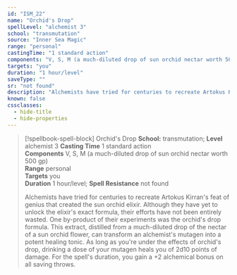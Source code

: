 ```yaml
---
id: "ISM_22"
name: "Orchid's Drop"
spellLevel: "alchemist 3"
school: "transmutation"
source: "Inner Sea Magic"
range: "personal"
castingTime: "1 standard action"
components: "V, S, M (a much-diluted drop of sun orchid nectar worth 500 gp)"
targets: "you"
duration: "1 hour/level"
saveType: ""
sr: "not found"
description: "Alchemists have tried for centuries to recreate Artokus Kirran's feat of genius that created the sun orchid elixir.  Although they have yet to unlock the elixir's exact formula, their efforts have not been entirely wasted. One by-product of their experiments was the orchid's drop formula. This extract, distilled from a much-diluted drop of the nectar of a sun orchid flower, can transform an alchemist's mutagen into a potent healing tonic.  As long as you're under the effects of orchid's drop, drinking a dose of your mutagen heals you of 2d10 points of damage. For the spell's duration, you gain a +2 alchemical bonus on all saving throws."
known: false
cssclasses:
  - hide-title
  - hide-properties
---
```


> [!spellbook-spell-block] Orchid's Drop
> **School:** transmutation; **Level** alchemist 3
> **Casting Time** 1 standard action  
> **Components** V, S, M (a much-diluted drop of sun orchid nectar worth 500 gp)  
> **Range** personal  
> **Targets** you  
> **Duration** 1 hour/level; **Spell Resistance** not found
> 
> Alchemists have tried for centuries to recreate Artokus Kirran's feat of genius that created the sun orchid elixir.  Although they have yet to unlock the elixir's exact formula, their efforts have not been entirely wasted. One by-product of their experiments was the orchid's drop formula. This extract, distilled from a much-diluted drop of the nectar of a sun orchid flower, can transform an alchemist's mutagen into a potent healing tonic.  As long as you're under the effects of orchid's drop, drinking a dose of your mutagen heals you of 2d10 points of damage. For the spell's duration, you gain a +2 alchemical bonus on all saving throws.